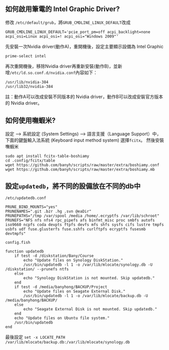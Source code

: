 ## 如何啟用筆電的 Intel Graphic Driver?

修改 `/etc/default/grub`，將`GRUB_CMDLINE_LINUX_DEFAULT`改成
```
GRUB_CMDLINE_LINUX_DEFAULT='pcie_port_pm=off acpi_backlight=none acpi_osi=Linux acpi_osi=! acpi_osi="Windows 2009"'
```
先安裝一次Nvidia driver(動作A)，重開機後，設定主要顯示設備為 Intel Graphic
```
prime-select intel
```
再次重開機後，移除Nvidia driver再重新安裝(動作B)，並新增`/etc/ld.so.conf.d/nvidia.conf`內容如下：
```
/usr/lib/nvidia-384
/usr/lib32/nvidia-384
```

註：動作A可以改成安裝不同版本的 Nvidia driver，動作B可以改成安裝官方版本的 Nvidia driver。


## 如何使用嘸蝦米?

設定 --> 系統設定 (System Settings) --> 語言支援（Language Support）中，下面的鍵盤輸入法系統 (Keyboard input method system) 選擇`fcitx`。
然後安裝嘸蝦米
```
sudo apt install fcitx-table-boshiamy
cd .config/fcitx/table
wget https://github.com/banyh/scripts/raw/master/extra/boshiamy.conf
wget https://github.com/banyh/scripts/raw/master/extra/boshiamy.mb
```

## 設定`updatedb`，將不同的設備放在不同的db中

`/etc/updatedb.conf`
```
PRUNE_BIND_MOUNTS="yes"
PRUNENAMES=".git .bzr .hg .svn @eaDir"
PRUNEPATHS="/tmp /var/spool /media /home/.ecryptfs /var/lib/schroot"
PRUNEFS="NFS nfs nfs4 rpc_pipefs afs binfmt_misc proc smbfs autofs iso9660 ncpfs coda devpts ftpfs devfs mfs shfs sysfs cifs lustre tmpfs usbfs udf fuse.glusterfs fuse.sshfs curlftpfs ecryptfs fusesmb devtmpfs"
```
`config.fish`
```
function updatedb
    if test -d /diskstation/Bany/Course
        echo "Update files on Synology DiskStation."
        /usr/bin/updatedb -l 1 -o /var/lib/mlocate/synology.db -U /diskstation/ --prunefs ntfs
    else
        echo "Synology DiskStation is not mounted. Skip updatedb."
    end
    if test -d /media/banyhong/BACKUP/Project
        echo "Update files on Seagate External Disk."
        /usr/bin/updatedb -l 1 -o /var/lib/mlocate/backup.db -U /media/banyhong/BACKUP/
    else
        echo "Seagate External Disk is not mounted. Skip updatedb."
    end
    echo "Update files on Ubuntu file system."
    /usr/bin/updatedb
end
```
最後設定 `set -x LOCATE_PATH /var/lib/mlocate/backup.db:/var/lib/mlocate/synology.db`

